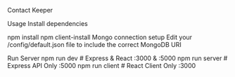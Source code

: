 Contact Keeper


Usage
Install dependencies

npm install
npm client-install
Mongo connection setup
Edit your /config/default.json file to include the correct MongoDB URI

Run Server
npm run dev     # Express & React :3000 & :5000
npm run server  # Express API Only :5000
npm run client  # React Client Only :3000